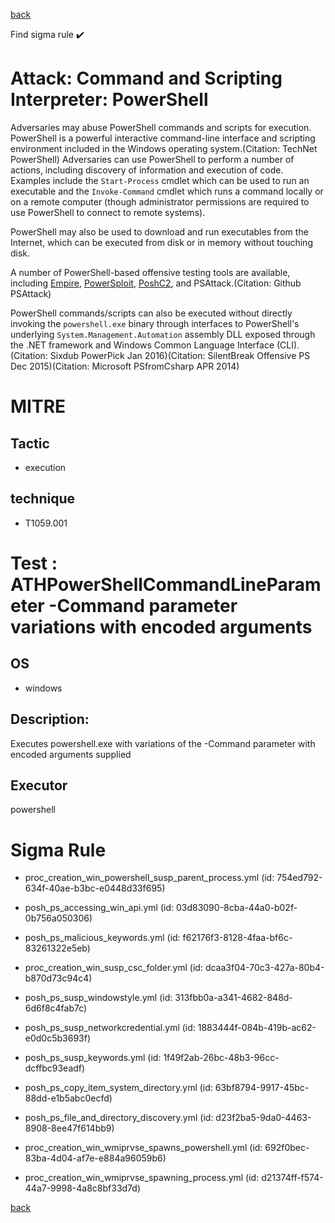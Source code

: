 
[back](../index.md)

Find sigma rule :heavy_check_mark: 

# Attack: Command and Scripting Interpreter: PowerShell 

Adversaries may abuse PowerShell commands and scripts for execution. PowerShell is a powerful interactive command-line interface and scripting environment included in the Windows operating system.(Citation: TechNet PowerShell) Adversaries can use PowerShell to perform a number of actions, including discovery of information and execution of code. Examples include the <code>Start-Process</code> cmdlet which can be used to run an executable and the <code>Invoke-Command</code> cmdlet which runs a command locally or on a remote computer (though administrator permissions are required to use PowerShell to connect to remote systems).

PowerShell may also be used to download and run executables from the Internet, which can be executed from disk or in memory without touching disk.

A number of PowerShell-based offensive testing tools are available, including [Empire](https://attack.mitre.org/software/S0363),  [PowerSploit](https://attack.mitre.org/software/S0194), [PoshC2](https://attack.mitre.org/software/S0378), and PSAttack.(Citation: Github PSAttack)

PowerShell commands/scripts can also be executed without directly invoking the <code>powershell.exe</code> binary through interfaces to PowerShell's underlying <code>System.Management.Automation</code> assembly DLL exposed through the .NET framework and Windows Common Language Interface (CLI).(Citation: Sixdub PowerPick Jan 2016)(Citation: SilentBreak Offensive PS Dec 2015)(Citation: Microsoft PSfromCsharp APR 2014)

# MITRE
## Tactic
  - execution


## technique
  - T1059.001


# Test : ATHPowerShellCommandLineParameter -Command parameter variations with encoded arguments
## OS
  - windows


## Description:
Executes powershell.exe with variations of the -Command parameter with encoded arguments supplied

## Executor
powershell

# Sigma Rule
 - proc_creation_win_powershell_susp_parent_process.yml (id: 754ed792-634f-40ae-b3bc-e0448d33f695)

 - posh_ps_accessing_win_api.yml (id: 03d83090-8cba-44a0-b02f-0b756a050306)

 - posh_ps_malicious_keywords.yml (id: f62176f3-8128-4faa-bf6c-83261322e5eb)

 - proc_creation_win_susp_csc_folder.yml (id: dcaa3f04-70c3-427a-80b4-b870d73c94c4)

 - posh_ps_susp_windowstyle.yml (id: 313fbb0a-a341-4682-848d-6d6f8c4fab7c)

 - posh_ps_susp_networkcredential.yml (id: 1883444f-084b-419b-ac62-e0d0c5b3693f)

 - posh_ps_susp_keywords.yml (id: 1f49f2ab-26bc-48b3-96cc-dcffbc93eadf)

 - posh_ps_copy_item_system_directory.yml (id: 63bf8794-9917-45bc-88dd-e1b5abc0ecfd)

 - posh_ps_file_and_directory_discovery.yml (id: d23f2ba5-9da0-4463-8908-8ee47f614bb9)

 - proc_creation_win_wmiprvse_spawns_powershell.yml (id: 692f0bec-83ba-4d04-af7e-e884a96059b6)

 - proc_creation_win_wmiprvse_spawning_process.yml (id: d21374ff-f574-44a7-9998-4a8c8bf33d7d)



[back](../index.md)
